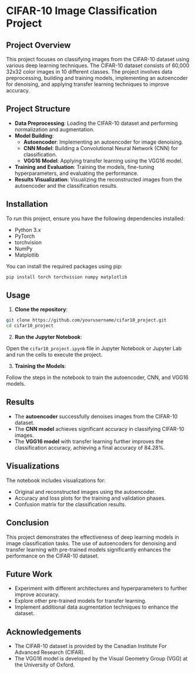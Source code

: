 
# CIFAR-10 Image Classification Project

## Project Overview

This project focuses on classifying images from the CIFAR-10 dataset using various deep learning techniques. The CIFAR-10 dataset consists of 60,000 32x32 color images in 10 different classes. The project involves data preprocessing, building and training models, implementing an autoencoder for denoising, and applying transfer learning techniques to improve accuracy.

## Project Structure

- **Data Preprocessing**: Loading the CIFAR-10 dataset and performing normalization and augmentation.
- **Model Building**:
  - **Autoencoder**: Implementing an autoencoder for image denoising.
  - **CNN Model**: Building a Convolutional Neural Network (CNN) for classification.
  - **VGG16 Model**: Applying transfer learning using the VGG16 model.
- **Training and Evaluation**: Training the models, fine-tuning hyperparameters, and evaluating the performance.
- **Results Visualization**: Visualizing the reconstructed images from the autoencoder and the classification results.

## Installation

To run this project, ensure you have the following dependencies installed:

- Python 3.x
- PyTorch
- torchvision
- NumPy
- Matplotlib

You can install the required packages using pip:

```bash
pip install torch torchvision numpy matplotlib
```

## Usage

1. **Clone the repository**:

```bash
git clone https://github.com/yourusername/cifar10_project.git
cd cifar10_project
```

2. **Run the Jupyter Notebook**:

Open the `cifar10_project.ipynb` file in Jupyter Notebook or Jupyter Lab and run the cells to execute the project.

3. **Training the Models**:

Follow the steps in the notebook to train the autoencoder, CNN, and VGG16 models.

## Results

- The **autoencoder** successfully denoises images from the CIFAR-10 dataset.
- The **CNN model** achieves significant accuracy in classifying CIFAR-10 images.
- The **VGG16 model** with transfer learning further improves the classification accuracy, achieving a final accuracy of 84.28%.

## Visualizations

The notebook includes visualizations for:

- Original and reconstructed images using the autoencoder.
- Accuracy and loss plots for the training and validation phases.
- Confusion matrix for the classification results.

## Conclusion

This project demonstrates the effectiveness of deep learning models in image classification tasks. The use of autoencoders for denoising and transfer learning with pre-trained models significantly enhances the performance on the CIFAR-10 dataset.

## Future Work

- Experiment with different architectures and hyperparameters to further improve accuracy.
- Explore other pre-trained models for transfer learning.
- Implement additional data augmentation techniques to enhance the dataset.

## Acknowledgements

- The CIFAR-10 dataset is provided by the Canadian Institute For Advanced Research (CIFAR).
- The VGG16 model is developed by the Visual Geometry Group (VGG) at the University of Oxford.

